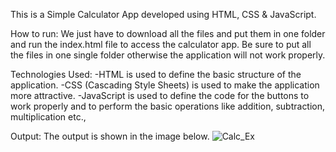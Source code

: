 This is a Simple Calculator App developed using HTML, CSS & JavaScript.

How to run:
We just have to download all the files and put them in one folder and run the index.html file to access the calculator app.
Be sure to put all the files in one single folder otherwise the application will not work properly. 

Technologies Used:
-HTML is used to define the basic structure of the application.
-CSS (Cascading Style Sheets) is used to make the application more attractive.
-JavaScript is used to define the code for the buttons to work properly and to perform the basic operations like addition, subtraction, multiplication etc., 

Output:
The output is shown in the image below.
![Calc_Ex](https://github.com/w4lk3r07/Simple-Calculator/assets/90297892/98057376-6a76-4579-9b7e-0f42fa88fe79)

